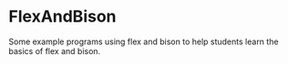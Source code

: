 # FlexAndBison
Some example programs using flex and bison to help students learn the basics of flex and bison.  
